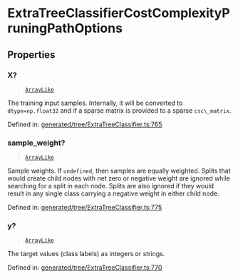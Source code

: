 # ExtraTreeClassifierCostComplexityPruningPathOptions

## Properties

### X?

> [`ArrayLike`](../types/ArrayLike.md)

The training input samples. Internally, it will be converted to `dtype=np.float32` and if a sparse matrix is provided to a sparse `csc\_matrix`.

Defined in:  [generated/tree/ExtraTreeClassifier.ts:765](https://github.com/transitive-bullshit/scikit-learn-ts/blob/122b3c0/packages/sklearn/src/generated/tree/ExtraTreeClassifier.ts#L765)

### sample\_weight?

> [`ArrayLike`](../types/ArrayLike.md)

Sample weights. If `undefined`, then samples are equally weighted. Splits that would create child nodes with net zero or negative weight are ignored while searching for a split in each node. Splits are also ignored if they would result in any single class carrying a negative weight in either child node.

Defined in:  [generated/tree/ExtraTreeClassifier.ts:775](https://github.com/transitive-bullshit/scikit-learn-ts/blob/122b3c0/packages/sklearn/src/generated/tree/ExtraTreeClassifier.ts#L775)

### y?

> [`ArrayLike`](../types/ArrayLike.md)

The target values (class labels) as integers or strings.

Defined in:  [generated/tree/ExtraTreeClassifier.ts:770](https://github.com/transitive-bullshit/scikit-learn-ts/blob/122b3c0/packages/sklearn/src/generated/tree/ExtraTreeClassifier.ts#L770)
